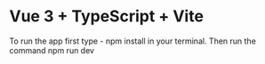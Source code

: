 # Vue 3 + TypeScript + Vite

To run the app first type - npm install in your terminal. Then run the command npm run dev
 
